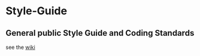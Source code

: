 # Style-Guide

## General public Style Guide and Coding Standards

see the [wiki](https://github.com/AirshipCMS/Style-Guide/wiki)
